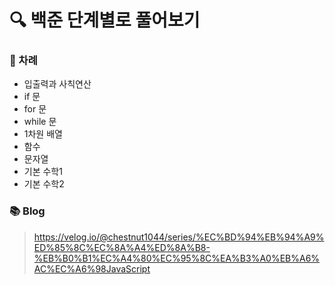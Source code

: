 # 🔍 백준 단계별로 풀어보기
### 🌼  차례
- 입출력과 사칙연산
- if 문
- for 문
- while 문
- 1차원 배열
- 함수
- 문자열
- 기본 수학1
- 기본 수학2

### 📚  Blog

>https://velog.io/@chestnut1044/series/%EC%BD%94%EB%94%A9%ED%85%8C%EC%8A%A4%ED%8A%B8-%EB%B0%B1%EC%A4%80%EC%95%8C%EA%B3%A0%EB%A6%AC%EC%A6%98JavaScript










